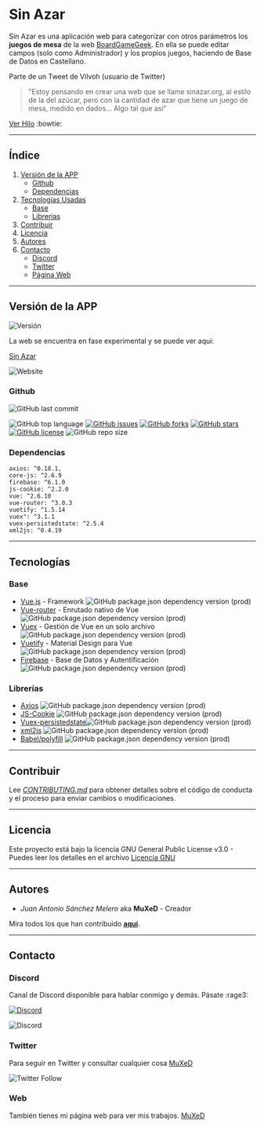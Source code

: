# Sin Azar
Sin Azar es una aplicación web para categorizar con otros parámetros los **juegos de mesa** de la web [BoardGameGeek](https://boardgamegeek.com/). En ella se puede editar campos (solo como Administrador) y los propios juegos, haciendo de Base de Datos en Castellano.

Parte de un Tweet de Vilvoh (usuario de Twitter)
> "Estoy pensando en crear una web que se llame sinazar.org, al estilo de la del azúcar, pero con la cantidad de azar que tiene un juego de mesa, medido en dados... Algo tal que así"

[Ver Hilo](https://twitter.com/vilvoh/status/1121008086737666048)  :bowtie:

---
## Índice
1. [Versión de la APP](#versión-de-la-app)
    * [Github](#github)
    * [Dependencias](#dependencias)
2. [Tecnologías Usadas](#tecnologías)
    * [Base](#base)
    * [Librerias](#librerías)
3. [Contribuir](#contribuir)
4. [Licencia](#licencia)
5. [Autores](#autores)
6. [Contacto](#contacto)
    * [Discord](#discord)
    * [Twitter](#twitter)
    * [Página Web](#web)

---
## Versión de la APP
![Versión](https://img.shields.io/badge/dynamic/json.svg?color=informational&label=Sin%20Azar&prefix=v.&query=version&url=https%3A%2F%2Fraw.githubusercontent.com%2Fjuananmuxed%2Fsinazar-app%2Fmaster%2Fpackage.json)

La web se encuentra en fase experimental y se puede ver aquí:

[Sin Azar](http://muxed.es/sinazar/) 

![Website](https://img.shields.io/website/https/muxed.es/sinazar.svg?down_message=ca%C3%ADda&label=Estado&up_message=activa)

### Github
![GitHub last commit](https://img.shields.io/github/last-commit/juananmuxed/sinazar-app.svg?label=Ultima%20actualizaci%C3%B3n)

![GitHub top language](https://img.shields.io/github/languages/top/juananmuxed/sinazar-app.svg)
[![GitHub issues](https://img.shields.io/github/issues/juananmuxed/sinazar-app.svg)](https://github.com/juananmuxed/sinazar-app/issues)
[![GitHub forks](https://img.shields.io/github/forks/juananmuxed/sinazar-app.svg)](https://github.com/juananmuxed/sinazar-app/network)
[![GitHub stars](https://img.shields.io/github/stars/juananmuxed/sinazar-app.svg)](https://github.com/juananmuxed/sinazar-app/stargazers)
[![GitHub license](https://img.shields.io/github/license/juananmuxed/sinazar-app.svg)](https://github.com/juananmuxed/sinazar-app)
![GitHub repo size](https://img.shields.io/github/repo-size/juananmuxed/sinazar-app.svg?label=Repo%20Size)

### Dependencias

    axios: ^0.18.1,
    core-js: ^2.6.9
    firebase: ^6.1.0
    js-cookie: ^2.2.0
    vue: ^2.6.10
    vue-router: ^3.0.3
    vuetify: ^1.5.14
    vuex": ^3.1.1
    vuex-persistedstate: ^2.5.4
    xml2js: ^0.4.19
---
## Tecnologías
### Base
+ [Vue.js](https://vuejs.org/) - Framework ![GitHub package.json dependency version (prod)](https://img.shields.io/github/package-json/dependency-version/juananmuxed/sinazar-app/vue.svg)
+ [Vue-router](https://router.vuejs.org/) - Enrutado nativo de Vue ![GitHub package.json dependency version (prod)](https://img.shields.io/github/package-json/dependency-version/juananmuxed/sinazar-app/vue-router.svg)
+ [Vuex](https://vuex.vuejs.org/) - Gestión de Vue en un solo archivo ![GitHub package.json dependency version (prod)](https://img.shields.io/github/package-json/dependency-version/juananmuxed/sinazar-app/vuex.svg)
+ [Vuetify](https://vuetifyjs.com/en/) - Material Design para Vue ![GitHub package.json dependency version (prod)](https://img.shields.io/github/package-json/dependency-version/juananmuxed/sinazar-app/vuetify.svg)
+ [Firebase](https://firebase.google.com) - Base de Datos y Autentificación ![GitHub package.json dependency version (prod)](https://img.shields.io/github/package-json/dependency-version/juananmuxed/sinazar-app/firebase.svg)

### Librerías
+ [Axios](https://github.com/axios/axios) ![GitHub package.json dependency version (prod)](https://img.shields.io/github/package-json/dependency-version/juananmuxed/sinazar-app/axios.svg)
+ [JS-Cookie](https://github.com/js-cookie/js-cookie) ![GitHub package.json dependency version (prod)](https://img.shields.io/github/package-json/dependency-version/juananmuxed/sinazar-app/js-cookie.svg)
+ [Vuex-persistedstate](https://github.com/robinvdvleuten/vuex-persistedstate)![GitHub package.json dependency version (prod)](https://img.shields.io/github/package-json/dependency-version/juananmuxed/sinazar-app/vuex-persistedstate.svg)
+ [xml2js](https://www.npmjs.com/package/xml2js) ![GitHub package.json dependency version (prod)](https://img.shields.io/github/package-json/dependency-version/juananmuxed/sinazar-app/xml2js.svg)
+ [Babel/polyfill](https://babeljs.io/docs/en/babel-polyfill) ![GitHub package.json dependency version (prod)](https://img.shields.io/github/package-json/dependency-version/juananmuxed/sinazar-app/@babel/polyfill.svg)

---

## Contribuir

Lee [*CONTRIBUTING.md*](https://github.com/juananmuxed/sinazar-app/blob/master/CONTRIBUTING.md) para obtener detalles sobre el código de conducta y el proceso para enviar cambios o modificaciones.

---

## Licencia
Este proyecto está bajo la licencia GNU General Public License v3.0 - Puedes leer los detalles en el archivo [Licencia GNU](https://github.com/juananmuxed/sinazar-app/blob/master/LICENSE)

---

## Autores
+ *Juan Antonio Sánchez Melero* aka **MuXeD** - Creador 

Mira todos los que han contribuido [**aquí**](https://github.com/juananmuxed/sinazar-app/graphs/contributors).

---

## Contacto
### Discord

Canal de Discord disponible para hablar conmigo y demás.
Pásate :rage3:

[![Discord](https://discordapp.com/assets/fc0b01fe10a0b8c602fb0106d8189d9b.png)](https://discord.gg/T5y9cZV)

![Discord](https://img.shields.io/discord/324463341819133953.svg)

### Twitter

Para seguir en Twitter y consultar cualquier cosa
[MuXeD](https://twitter.com/muxed)

![Twitter Follow](https://img.shields.io/twitter/follow/muxed.svg?style=social)

### Web

También tienes mi página web para ver mis trabajos.
[MuXeD](https://muxed.es)